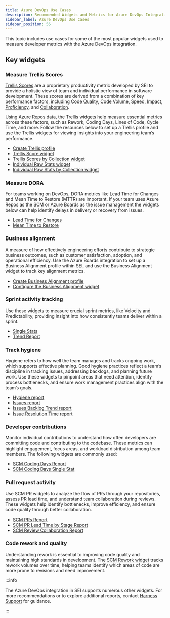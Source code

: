 ```yaml
---
title: Azure DevOps Use Cases
description: Recommended Widgets and Metrics for Azure DevOps Integration
sidebar_label: Azure DevOps Use Cases
sidebar_position: 56
---
```


This topic includes use cases for some of the most popular widgets used to measure developer metrics with the Azure DevOps integration.

## Key widgets

### Measure Trellis Scores

[Trellis Scores](/docs/software-engineering-insights/sei-metrics-and-reports/trellis-scores/sei-trellis-scores-overview) are a proprietary productivity metric developed by SEI to provide a holistic view of team and individual performance in software development. These scores are derived from a combination of key performance factors, including [Code Quality](/docs/software-engineering-insights/sei-metrics-and-reports/trellis-scores/sei-trellis-scores-overview#quality), [Code Volume](/docs/software-engineering-insights/sei-metrics-and-reports/trellis-scores/sei-trellis-scores-overview#volume), [Speed](/docs/software-engineering-insights/sei-metrics-and-reports/trellis-scores/sei-trellis-scores-overview#speed), [Impact](/docs/software-engineering-insights/sei-metrics-and-reports/trellis-scores/sei-trellis-scores-overview#impact), [Proficiency](/docs/software-engineering-insights/sei-metrics-and-reports/trellis-scores/sei-trellis-scores-overview#proficiency), and [Collaboration](/docs/software-engineering-insights/sei-metrics-and-reports/trellis-scores/sei-trellis-scores-overview#leadership-and-collaboration).

Using Azure Repos data, the Trellis widgets help measure essential metrics across these factors, such as Rework, Coding Days, Lines of Code, Cycle Time, and more. Follow the resources below to set up a Trellis profile and use the Trellis widgets for viewing insights into your engineering team’s performance.

* [Create Trellis profile](/docs/software-engineering-insights/setup-sei/sei-profiles/trellis-profile)
* [Trellis Score widget](/docs/software-engineering-insights/sei-metrics-and-reports/trellis-scores/trellis-score-reports#trellis-score-report)
* [Trellis Scores by Collection widget](/docs/software-engineering-insights/sei-metrics-and-reports/trellis-scores/trellis-score-reports#trellis-score-by-collection)
* [Individual Raw Stats widget](/docs/software-engineering-insights/sei-metrics-and-reports/trellis-scores/trellis-score-reports#individual-raw-stats)
* [Individual Raw Stats by Collection widget](/docs/software-engineering-insights/sei-metrics-and-reports/trellis-scores/trellis-score-reports#raw-stats-by-collection)

### Measure DORA

For teams working on DevOps, DORA metrics like Lead Time for Changes and Mean Time to Restore (MTTR) are important. If your team uses Azure Repos as the SCM or Azure Boards as the issue management the widgets below can help identify delays in delivery or recovery from issues.

* [Lead Time for Changes](/docs/software-engineering-insights/sei-metrics-and-reports/dora-metrics/#lead-time-for-changes)
* [Mean Time to Restore](/docs/software-engineering-insights/sei-metrics-and-reports/dora-metrics/#mean-time-to-restore-mttr)

### Business alignment

A measure of how effectively engineering efforts contribute to strategic business outcomes, such as customer satisfaction, adoption, and operational efficiency. Use the Azure Boards integration to set up a Business Alignment profile within SEI, and use the Business Alignment widget to track key alignment metrics.

* [Create Business Alignment profile](/docs/software-engineering-insights/setup-sei/sei-profiles/business-alignment-profile)
* [Configure the Business Alignment widget](/docs/software-engineering-insights/sei-metrics-and-reports/planning/sei-business-alignment-reports)

### Sprint activity tracking

Use these widgets to measure crucial sprint metrics, like Velocity and Predictability, providing insight into how consistently teams deliver within a sprint.

* [Single Stats](/docs/software-engineering-insights/sei-metrics-and-reports/planning/sprint-metrics/sei-sprints-metrics-reports#sprint-metrics-single-stat)
* [Trend Report](/docs/software-engineering-insights/sei-metrics-and-reports/planning/sprint-metrics/sei-sprints-metrics-reports#sprint-metrics-percentage-trend-report)

### Track hygiene

Hygiene refers to how well the team manages and tracks ongoing work, which supports effective planning. Good hygiene practices reflect a team’s discipline in tracking issues, addressing backlogs, and planning future work. Use these widgets to pinpoint areas that need attention, identify process bottlenecks, and ensure work management practices align with the team’s goals.

* [Hygiene report](/docs/software-engineering-insights/sei-metrics-and-reports/hygiene-metrics)
* [Issues report](/docs/software-engineering-insights/sei-metrics-and-reports/velocity-metrics-reports/issues-reports)
* [Issues Backlog Trend report](/docs/software-engineering-insights/sei-metrics-and-reports/velocity-metrics-reports/issues-reports)
* [Issue Resolution Time report](/docs/software-engineering-insights/sei-metrics-and-reports/velocity-metrics-reports/issues-reports)

### Developer contributions

Monitor individual contributions to understand how often developers are committing code and contributing to the codebase. These metrics can highlight engagement, focus areas, and workload distribution among team members. The following widgets are commonly used:

* [SCM Coding Days Report](/docs/software-engineering-insights/sei-metrics-and-reports/velocity-metrics-reports/scm-reports#scm-coding-days-report)
* [SCM Coding Days Single Stat](/docs/software-engineering-insights/sei-metrics-and-reports/velocity-metrics-reports/scm-reports#scm-coding-days-report)

### Pull request activity

Use SCM PR widgets to analyze the flow of PRs through your repositories, assess PR lead time, and understand team collaboration during reviews. These widgets help identify bottlenecks, improve efficiency, and ensure code quality through better collaboration.

* [SCM PRs Report](/docs/software-engineering-insights/sei-metrics-and-reports/velocity-metrics-reports/scm-reports#scm-prs-report)
* [SCM PR Lead Time by Stage Report](/docs/software-engineering-insights/sei-metrics-and-reports/velocity-metrics-reports/scm-reports#scm-pr-lead-time-by-stage-report)
* [SCM Review Collaboration Report](/docs/software-engineering-insights/sei-metrics-and-reports/velocity-metrics-reports/scm-reports#scm-review-collaboration-report)

### Code rework and quality

Understanding rework is essential to improving code quality and maintaining high standards in development. The [SCM Rework widget](/docs/software-engineering-insights/sei-metrics-and-reports/velocity-metrics-reports/scm-reports#scm-rework-report) tracks rework volumes over time, helping teams identify which areas of code are more prone to revisions and need improvement.

:::info

The Azure DevOps integration in SEI supports numerous other widgets. For more recommendations or to explore additional reports, contact [Harness Support](/docs/software-engineering-insights/sei-support) for guidance.

:::